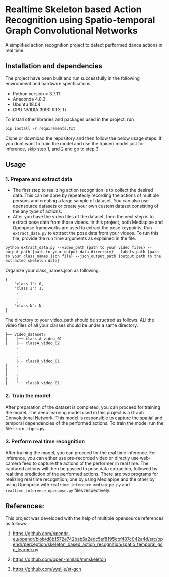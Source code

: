 # Realtime Skeleton based Action Recognition using Spatio-temporal Graph Convolutional Networks

A simplified action recognition project to detect performed dance actions in real time. 

## Installation and dependencies
The project have been built and run successfully in the following environment and hardware specfications.
- Python version = 3.7.11
- Anaconda 4.8.3
- Ubuntu 18.04
- GPU NVIDIA 3090 RTX Ti

To install other libraries and packages used in the project. run
```
pip install -r requirements.txt
```
Clone or download the repository and then follow the below usage steps:
If you dont want to train the model and use the trained model just for inference, skip step 1, and 2 and go to step 3.
## Usage
### 1. Prepare and extract data
- The first step to realizing action recognition is to collect the desired data. This can be done by repeatedly recording the actions of multiple persons and creating a large sample of dataset. You can also use opensource datasets or create your own custom dataset consisting of the any type of actions.
- After you have the video files of the dataset, then the next step is to extract pose data from those videos. In this project, both Mediapipe and Openpose frameworks are used to extract the pose keypoints. Run ```extract_data.py``` to extract the pose data from your videos. To run this file, provide the run time arguments as explained in the file.

```python extract_data.py --video_path {path to your video files} --output_path {path to your output data directory} --labels_path {path to your class_names.json file} --json_output_path {output path to the extracted skeleton data}```

Organize your class_names.json as following.
```
{
    "class 1": 0,
    "class 2": 1,
     .
     .
     .
    "class N": N
}
```
The directory to your video_path should be structred as follows. ALl the video files of all your classes should be under a same directory.

```
├── Video_dataset/
|    ├── class_A_video_01
|    ├── classA_video_02
     .
     .
     .
     ├── classB_video_01
|    .    
|    .    
|    .    
|    |     
|    └── classD_video_01     
```
### 2. Train the model
After preparation of the dataset is completed, you can proceed for training the model. The deep learning model used in this project is a Graph Convolutional Network. This model is responsible to capture the spatial and temporal dependencies of the performed actions. To train the model run the file ```train_stgcn.py```. 
### 3. Perform real time recognition
After training the model, you can proceed for the real time inference. For inference, you can either use pre-recorded video or directly use web-camera feed to capture the actions of the performer in real time. The captured actions will then be passed to pose data extraction, followed by real time prediction of the performed actions.
There are two programs for realizing real time recogntiion; one by using Mediapipe and the other by using Openpose with ```realtime_inference_mediapipe.py``` and ```realtime_inference_openpose.py``` files respectively.

## References:
This project was developed with the help of multiple opensource references as follows:
1. https://github.com/opendr-eu/opendr/blob/d8b1572e742bab6a2edc5ef8195cbf487c042a4d/src/opendr/perception/skeleton_based_action_recognition/spatio_temporal_gcn_learner.py

2. https://github.com/open-mmlab/mmskeleton
3. https://github.com/yysijie/st-gcn